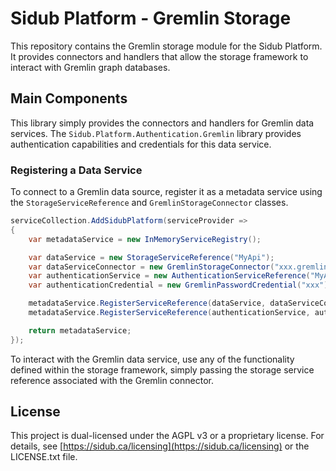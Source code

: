 # Sidub Platform - Gremlin Storage

This repository contains the Gremlin storage module for the Sidub Platform. It
provides connectors and handlers that allow the storage framework to interact
with Gremlin graph databases.

## Main Components
This library simply provides the connectors and handlers for Gremlin data
services. The `Sidub.Platform.Authentication.Gremlin` library provides
authentication capabilities and credentials for this data service.

### Registering a Data Service
To connect to a Gremlin data source, register it as a metadata service using
the `StorageServiceReference` and `GremlinStorageConnector` classes.

```csharp
serviceCollection.AddSidubPlatform(serviceProvider =>
{
    var metadataService = new InMemoryServiceRegistry();

    var dataService = new StorageServiceReference("MyApi");
    var dataServiceConnector = new GremlinStorageConnector("xxx.gremlin.cosmos.azure.com", "DatabaseName", "GraphName", "partitionKey");
    var authenticationService = new AuthenticationServiceReference("MyApiCredential");
    var authenticationCredential = new GremlinPasswordCredential("xxx");

    metadataService.RegisterServiceReference(dataService, dataServiceConnector);
    metadataService.RegisterServiceReference(authenticationService, authenticationCredential, dataService);

    return metadataService;
});
```

To interact with the Gremlin data service, use any of the functionality defined
within the storage framework, simply passing the storage service reference
associated with the Gremlin connector.

## License
This project is dual-licensed under the AGPL v3 or a proprietary license. For
details, see [https://sidub.ca/licensing](https://sidub.ca/licensing) or the
LICENSE.txt file.